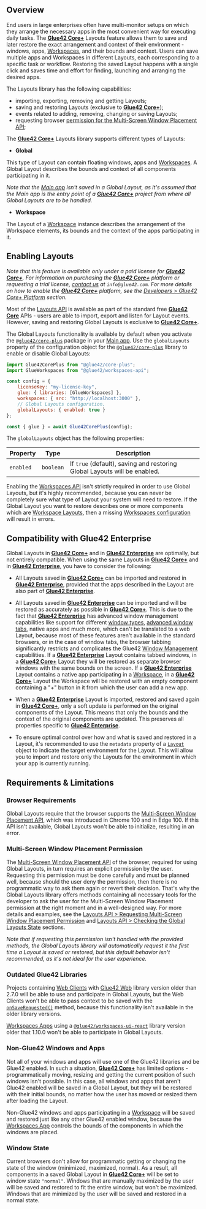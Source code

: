 ## Overview

End users in large enterprises often have multi-monitor setups on which they arrange the necessary apps in the most convenient way for executing daily tasks. The [**Glue42 Core+**](https://glue42.com/core-plus/) Layouts feature allows them to save and later restore the exact arrangement and context of their environment - windows, apps, [Workspaces](../../workspaces/overview/index.html), and their bounds and context. Users can save multiple apps and Workspaces in different Layouts, each corresponding to a specific task or workflow. Restoring the saved Layout happens with a single click and saves time and effort for finding, launching and arranging the desired apps.

The Layouts library has the following capabilities:

- importing, exporting, removing and getting Layouts;
- saving and restoring Layouts (exclusive to [**Glue42 Core+**](https://glue42.com/core-plus/));
- events related to adding, removing, changing or saving Layouts;
- requesting browser [permission for the Multi-Screen Window Placement API](#requirements__limitations-multiscreen_window_placement_permission);

The [**Glue42 Core+**](https://glue42.com/core-plus/) Layouts library supports different types of Layouts:

- **Global**

This type of Layout can contain floating windows, apps and [Workspaces](../../workspaces/overview/index.html). A Global Layout describes the bounds and context of all components participating in it.

*Note that the [Main app](../../../../developers/core-plus-platform/index.html) isn't saved in a Global Layout, as it's assumed that the Main app is the entry point of a [**Glue42 Core+**](https://glue42.com/core-plus/) project from where all Global Layouts are to be handled.*

- **Workspace**

The Layout of a [Workspace](../../workspaces/overview/index.html#workspaces_concepts-workspace) instance describes the arrangement of the Workspace elements, its bounds and the context of the apps participating in it.

## Enabling Layouts

*Note that this feature is available only under a paid license for [**Glue42 Core+**](https://glue42.com/core-plus/). For information on purchasing the [**Glue42 Core+**](https://glue42.com/core-plus/) platform  or requesting a trial license, [contact us](https://glue42.com/contacts/) at `info@glue42.com`. For more details on how to enable the [**Glue42 Core+**](https://glue42.com/core-plus/) platform, see the [Developers > Glue42 Core+ Platform](../../../../developers/core-plus-platform/index.html) section.*

Most of the [Layouts API](../../../../reference/core/latest/layouts/index.html) is available as part of the standard free [**Glue42 Core**](https://glue42.com/core/) APIs - users are able to import, export and listen for Layout events. However, saving and restoring Global Layouts is exclusive to [**Glue42 Core+**](https://glue42.com/core-plus/).

The Global Layouts functionality is available by default when you activate the [`@glue42/core-plus`](https://www.npmjs.com/package/@glue42/core-plus) package in your [Main app](../../../../developers/core-plus-platform/index.html). Use the `globalLayouts` property of the configuration object for the [`@glue42/core-plus`](https://www.npmjs.com/package/@glue42/core-plus) library to enable or disable Global Layouts:

```javascript
import Glue42CorePlus from "@glue42/core-plus";
import GlueWorkspaces from "@glue42/workspaces-api";

const config = {
    licenseKey: "my-license-key",
    glue: { libraries: [GlueWorkspaces] },
    workspaces: { src: "http://localhost:3000" },
    // Global Layouts configuration.
    globalLayouts: { enabled: true }
};

const { glue } = await Glue42CorePlus(config);
```

The `globalLayouts` object has the following properties:

| Property | Type | Description |
|----------|------|-------------|
| `enabled` | `boolean` | If `true` (default), saving and restoring Global Layouts will be enabled. |

Enabling the [Workspaces API](https://www.npmjs.com/package/@glue42/workspaces-api) isn't strictly required in order to use Global Layouts, but it's highly recommended, because you can never be completely sure what type of Layout your system will need to restore. If the Global Layout you want to restore describes one or more components which are [Workspace Layouts](../../workspaces/overview/index.html#workspaces_concepts-workspace_layout), then a missing [Workspaces configuration](../../workspaces/enabling-workspaces/index.html) will result in errors.

## Compatibility with Glue42 Enterprise

Global Layouts in [**Glue42 Core+**](https://glue42.com/core-plus/) and in [**Glue42 Enterprise**](https://glue42.com/enterprise) are optimally, but not entirely compatible. When using the same Layouts in [**Glue42 Core+**](https://glue42.com/core-plus/) and in [**Glue42 Enterprise**](https://glue42.com/enterprise), you have to consider the following:

- All Layouts saved in [**Glue42 Core+**](https://glue42.com/core-plus/) can be imported and restored in [**Glue42 Enterprise**](https://glue42.com/enterprise), provided that the apps described in the Layout are also part of [**Glue42 Enterprise**](https://glue42.com/enterprise).

- All Layouts saved in [**Glue42 Enterprise**](https://glue42.com/enterprise) can be imported and will be restored as accurately as possible in [**Glue42 Core+**](https://glue42.com/core-plus/). This is due to the fact that [**Glue42 Enterprise**](https://glue42.com/enterprise) has advanced window management capabilities like support for different [window types](https://docs.glue42.com/glue42-concepts/windows/window-management/overview/index.html#window_modes), [advanced window tabs](https://docs.glue42.com/glue42-concepts/windows/window-management/overview/index.html#window_modes-tab_windows), native apps and much more, which can't be translated to a web Layout, because most of these features aren't available in the standard browsers, or in the case of window tabs, the browser tabbing significantly restricts and complicates the Glue42 [Window Management](../../window-management/index.html) capabilities. If a [**Glue42 Enterprise**](https://glue42.com/enterprise) Layout contains tabbed windows, in a [**Glue42 Core+**](https://glue42.com/core-plus/) Layout they will be restored as separate browser windows with the same bounds on the screen. If a [**Glue42 Enterprise**](https://glue42.com/enterprise) Layout contains a native app participating in a [Workspace](../../workspaces/overview/index.html#workspaces_concepts-workspace), in a [**Glue42 Core+**](https://glue42.com/core-plus/) Layout the Workspace will be restored with an empty component containing a "+" button in it from which the user can add a new app.

- When a [**Glue42 Enterprise**](https://glue42.com/enterprise) Layout is imported, restored and saved again in [**Glue42 Core+**](https://glue42.com/core-plus/), only a soft update is performed on the original components of the Layout. This means that only the bounds and the context of the original components are updated. This preserves all properties specific to [**Glue42 Enterprise**](https://glue42.com/enterprise).

- To ensure optimal control over how and what is saved and restored in a Layout, it's recommended to use the `metadata` property of a [`Layout`](../../../../reference/core/latest/layouts/index.html#Layout) object to indicate the target environment for the Layout. This will allow you to import and restore only the Layouts for the environment in which your app is currently running.

## Requirements & Limitations

### Browser Requirements

Global Layouts require that the browser supports the [Multi-Screen Window Placement API](https://www.w3.org/TR/window-placement/), which was introduced in Chrome 100 and in Edge 100. If this API isn't available, Global Layouts won't be able to initialize, resulting in an error.

### Multi-Screen Window Placement Permission

The [Multi-Screen Window Placement API](https://www.w3.org/TR/window-placement/) of the browser, required for using Global Layouts, in turn requires an explicit permission by the user. Requesting this permission must be done carefully and must be planned well, because should the user deny the permission, then there is no programmatic way to ask them again or revert their decision. That's why the Global Layouts library offers methods containing all necessary tools for the developer to ask the user for the Multi-Screen Window Placement permission at the right moment and in a well-designed way. For more details and examples, see the [Layouts API > Requesting Multi-Screen Window Placement Permission](../layouts-api/index.html#requesting_multiscreen_window_placement_permission) and [Layouts API > Checking the Global Layouts State](../layouts-api/index.html#checking_the_global_layouts_state) sections.

*Note that if requesting this permission isn't handled with the provided methods, the Global Layouts library will automatically request it the first time a Layout is saved or restored, but this default behavior isn't recommended, as it's not ideal for the user experience.*

### Outdated Glue42 Libraries

Projects containing [Web Clients](../../../../developers/core-concepts/web-client/overview/index.html) with [Glue42 Web](https://www.npmjs.com/package/@glue42/web) library version older than 2.7.0 will be able to use and participate in Global Layouts, but the Web Clients won't be able to pass context to be saved with the [`onSaveRequested()`](../../../../reference/core/latest/layouts/index.html#API-onSaveRequested) method, because this functionality isn't available in the older library versions.

[Workspaces Apps](../../workspaces/workspaces-app/index.html) using a [`@glue42/workspaces-ui-react`](https://www.npmjs.com/package/@glue42/workspaces-ui-react) library version older that 1.10.0 won't be able to participate in Global Layouts.

### Non-Glue42 Windows and Apps

Not all of your windows and apps will use one of the Glue42 libraries and be Glue42 enabled. In such a situation, [**Glue42 Core+**](https://glue42.com/core-plus/) has limited options - programmatically moving, resizing and getting the current position of such windows isn't possible. In this case, all windows and apps that aren't Glue42 enabled will be saved in a Global Layout, but they will be restored with their initial bounds, no matter how the user has moved or resized them after loading the Layout.

Non-Glue42 windows and apps participating in a [Workspace](../../workspaces/overview/index.html#workspaces_concepts-workspace) will be saved and restored just like any other Glue42 enabled window, because the [Workspaces App](../../workspaces/workspaces-app/index.html) controls the bounds of the components in which the windows are placed.

### Window State

Current browsers don't allow for programmatic getting or changing the state of the window (minimized, maximized, normal). As a result, all components in a saved Global Layout in [**Glue42 Core+**](https://glue42.com/core-plus/) will be set to window state `"normal"`. Windows that are manually maximized by the user will be saved and restored to fit the entire window, but won't be maximized. Windows that are minimized by the user will be saved and restored in a normal state.